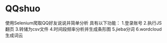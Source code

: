 # QQshuo
使用Selenium爬取QQ好友说说并简单分析
具有以下功能：
1.登录账号
2.执行JS翻页
3.转储为csv文件
4.时间段频率分析并生成条形图
5.jieba分词
6.wordcloud生成词云
